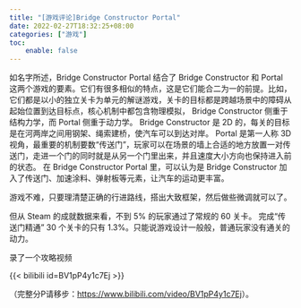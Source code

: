 ```yaml
---
title: "[游戏评论]Bridge Constructor Portal"
date: 2022-02-27T18:32:25+08:00
categories: ["游戏"]
toc:
    enable: false
---
```


如名字所述，Bridge Constructor Portal 结合了 Bridge Constructor 和 Portal 这两个游戏的要素。它们有很多相似的特点，这是它们能合二为一的前提。比如，它们都是以小的独立关卡为单元的解谜游戏，关卡的目标都是跨越场景中的障碍从起始位置到达目标点，核心机制中都包含物理模拟， Bridge Constructor 侧重于结构力学，而 Portal 侧重于动力学。
Bridge Constructor 是 2D 的，每关的目标是在河两岸之间用钢架、绳索建桥，使汽车可以到达对岸。
Portal 是第一人称 3D 视角，最重要的机制要数“传送门”，玩家可以在场景的墙上合适的地方放置一对传送门，走进一个门的同时就是从另一个门里出来，并且速度大小方向也保持进入前的状态。
在 Bridge Constructor Portal 里，可以认为是 Bridge Constructor 加入了传送门、加速涂料、弹射板等元素，让汽车的运动更丰富。

游戏不难，只要理清楚正确的行进路线，搭出大致框架，然后做些微调就可以了。

但从 Steam 的成就数据来看，不到 5% 的玩家通过了常规的 60 关卡。
完成“传送门精通” 30 个关卡的只有 1.3%。只能说游戏设计一般般，普通玩家没有通关的动力。

录了一个攻略视频

{{< bilibili id=BV1pP4y1c7Ej >}}

（完整分P请移步：<https://www.bilibili.com/video/BV1pP4y1c7Ej>）。
